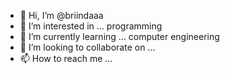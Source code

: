 - 👋 Hi, I’m @briindaaa
- 👀 I’m interested in ... programming
- 🌱 I’m currently learning ... computer engineering
- 💞️ I’m looking to collaborate on ...
- 📫 How to reach me ...

<!---
briindaaa/briindaaa is a ✨ special ✨ repository because its `README.md` (this file) appears on your GitHub profile.
You can click the Preview link to take a look at your changes.
--->
